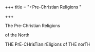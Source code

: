 +++
title = "+Pre-Christian Religions "

+++


The Pre-Christian Religions 

of the North

THE PrE-CHrisTian rEligions of THE norTH
